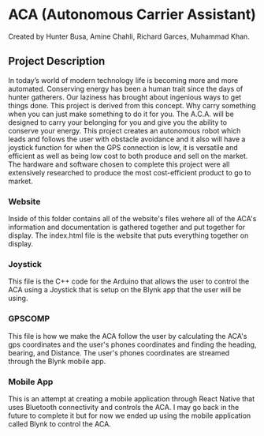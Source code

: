 # ACA (Autonomous Carrier Assistant)
Created by Hunter Busa, Amine Chahli, Richard Garces, Muhammad Khan.

## Project Description
In today’s world of modern technology life is becoming more and more automated.
Conserving energy has been a human trait since the days of hunter gatherers.
Our laziness has brought about ingenious ways to get things done.
This project is derived from this concept. Why carry something when you can just
make something to do it for you. The A.C.A. will be designed to carry your belonging for
you and give you the ability to conserve your energy. This project creates an autonomous
robot which leads and follows the user with obstacle avoidance and it also will have a
joystick function for when the GPS connection is low, it is versatile and efficient as well as being low
cost to both produce and sell on the market. The hardware and software chosen to complete
this project were all extensively researched to produce the most cost-efficient product
to go to market.
  
### Website
Inside of this folder contains all of the website's files wehere all of the ACA's information and documentation is gathered together and put together for display. The index.html file is the website that puts everything together on display. 

### Joystick
This file is the C++ code for the Arduino that allows the user to control the ACA using a Joystick that is setup on the Blynk app that the user will be using.

### GPSCOMP
This file is how we make the ACA follow the user by calculating the ACA's gps coordinates and the user's phones coordinates and finding the heading, bearing, and Distance. The user's phones coordinates are streamed through the Blynk mobile app. 
 
### Mobile App
This is an attempt at creating a mobile application through React Native that uses Bluetooth connectivity and controls the ACA. I may go back in the future to complete it but for now we ended up using the mobile application called Blynk to control the ACA. 
